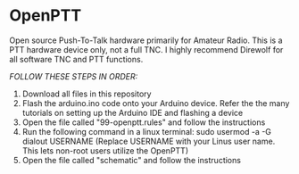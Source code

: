 # OpenPTT
Open source Push-To-Talk hardware primarily for Amateur Radio.
This is a PTT hardware device only, not a full TNC. I highly recommend Direwolf for all software TNC and PTT functions.

_FOLLOW THESE STEPS IN ORDER:_
1) Download all files in this repository
2) Flash the arduino.ino code onto your Arduino device. Refer the the many tutorials on setting up the Arduino IDE and flashing a device
3) Open the file called "99-openptt.rules" and follow the instructions
4) Run the following command in a linux terminal: sudo usermod -a -G dialout USERNAME (Replace USERNAME with your Linus user name. This lets non-root users utilize the OpenPTT)
5) Open the file called "schematic" and follow the instructions

